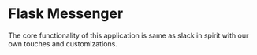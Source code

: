 # Flask Messenger

The core functionality of this application is same as slack in spirit with our own touches and customizations.
